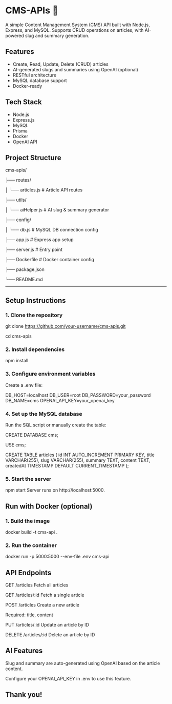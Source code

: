 # CMS-APIs 📰

A simple Content Management System (CMS) API built with Node.js, Express, and MySQL. Supports CRUD operations on articles, with AI-powered slug and summary generation.



## Features

- Create, Read, Update, Delete (CRUD) articles
- AI-generated slugs and summaries using OpenAI (optional)
- RESTful architecture
- MySQL database support
- Docker-ready


## Tech Stack

- Node.js
- Express.js
- MySQL
- Prisma 
- Docker 
- OpenAI API



## Project Structure

cms-apis/

├── routes/

│ └── articles.js # Article API routes

├── utils/

│ └── aiHelper.js # AI slug & summary generator

├── config/

│ └── db.js # MySQL DB connection config

├── app.js # Express app setup

├── server.js # Entry point

├── Dockerfile # Docker container config

├── package.json

└── README.md

---

## Setup Instructions

### 1. Clone the repository
git clone https://github.com/your-username/cms-apis.git

cd cms-apis

### 2. Install dependencies
npm install

### 3. Configure environment variables
Create a .env file:

DB_HOST=localhost
DB_USER=root
DB_PASSWORD=your_password
DB_NAME=cms
OPENAI_API_KEY=your_openai_key 

### 4. Set up the MySQL database
Run the SQL script or manually create the table:

CREATE DATABASE cms;

USE cms;

CREATE TABLE articles (
  id INT AUTO_INCREMENT PRIMARY KEY,
  title VARCHAR(255),
  slug VARCHAR(255),
  summary TEXT,
  content TEXT,
  createdAt TIMESTAMP DEFAULT CURRENT_TIMESTAMP
);


### 5. Start the server

npm start
Server runs on http://localhost:5000.

## Run with Docker (optional)
### 1. Build the image

docker build -t cms-api .

### 2. Run the container

docker run -p 5000:5000 --env-file .env cms-api


## API Endpoints
GET /articles
Fetch all articles

GET /articles/:id
Fetch a single article

POST /articles
Create a new article

Required: title, content

PUT /articles/:id
Update an article by ID

DELETE /articles/:id
Delete an article by ID

## AI Features
Slug and summary are auto-generated using OpenAI based on the article content.

Configure your OPENAI_API_KEY in .env to use this feature.



## Thank you!

